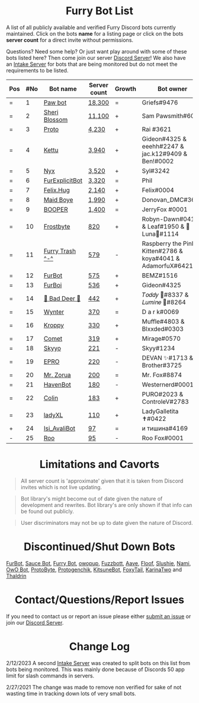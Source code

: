 <h1 align="center">Furry Bot List</h1>

A list of all publicly available and verified Furry Discord bots currently maintained. Click on the bots **name** for a listing page or click on the bots **server count** for a direct invite without permissions.

Questions? Need some help? Or just want play around with some of these bots listed here? Then come join our server [Discord Server]! We also have an [Intake Server] for bots that are being monitored but do not meet the requirements to be listed.



| Pos | #No | Bot name | Server count | Growth | Bot owner | Bot lib
| --- | --- | -------- | -------------| ----- | ----------- | ---------- |
| = | 1 | [Paw bot] | [18,300](https://discord.com/oauth2/authorize?client_id=663823539672973353&scope=applications.commands%20bot) | = | Griefs#9476 | Custom
| = | 2 | [Sheri Blossom] | [11,100](https://discord.com/oauth2/authorize?client_id=911836896429232148&scope=applications.commands%20bot) | + | Sam Pawsmith#6015 | Discord.py
| = | 3 | [Proto] | [4,230](https://discord.com/oauth2/authorize?client_id=724601984241369100&scope=applications.commands%20bot) | + | Rai #3621 | Discord.net
| = | 4 | [Kettu] | [3,940](https://discord.com/oauth2/authorize?client_id=667131062941384757&scope=applications.commands%20bot) | + | Gideon#4325 & eeehh#2247 & jac.k12#9409 & Ben!#0002 | Discord.js
| = | 5 | [Nyx] | [3,520](https://discord.com/oauth2/authorize?client_id=600206352916414464&scope=applications.commands%20bot) | + | Syl#3242 | Eris
| = | 6 | [FurExplicitBot] | [3,320](https://discord.com/oauth2/authorize?=&client_id=534828939198070824&scope=applications.commands%20bot) | = | Phil | Flipper#3621 | Discord.js
| = | 7 | [Felix.Hug] | [2,140](https://discord.com/oauth2/authorize?client_id=950449870647492658&scope=applications.commands%20bot) | + | Felix#0004 | Discord.py
| = | 8 | [Maid Boye] | [1,990](https://discord.com/oauth2/authorize?client_id=879918811791388705&scope=applications.commands%20bot) | + | Donovan_DMC#3621 | Eris
| = | 9 | [BOOPER] | [1,400](https://discord.com/oauth2/authorize?client_id=759083323275608096&scope=applications.commands%20bot) | = | JerryFox #0001 | Discord.js
| = | 10 | [Frostbyte] | [820](https://discord.com/oauth2/authorize?client_id=732233716604076075&scope=applications.commands%20bot) | + | Robyn-Dawn#0418 & Leaf#1950 & 🌸Luna🌸#1114 | Discord.py
| = | 11 | [Furry Trash ^-^] | [579](https://discord.com/oauth2/authorize?client_id=417900655601254420&scope=applications.commands%20bot) | - | Raspberry the Pink Kitten#2786 & koya#4041 & AdamorfuX#6421 | Discord.py
| = | 12| [FurBot] | [575](https://discord.com/oauth2/authorize?client_id=716259432878702633&scope=applications.commands%20bot) | + | BEMZ#1516 | Discord.py
| = | 13 | [FurBoi] | [536](https://discord.com/oauth2/authorize?client_id=990695577547333734&scope=applications.commands%20bot) | + | Gideon#4325 | Discord.js
| = | 14 | [🐾 Bad Deer 🐾] | [442](https://discord.com/oauth2/authorize?client_id=879514717612310558&scope=applications.commands%20bot) | + | 𝑇𝑜𝑑𝑑𝑦 🌙#8337 & 𝐿𝑢𝑚𝑖𝑛𝑒 🌙#8264 | BDScript & AOI.js
| = | 15 | [Wynter] | [370](https://discord.com/oauth2/authorize?client_id=548269826020343809&scope=applications.commands%20bot) | = | D a r k#0069 | Discord.js
| = | 16 | [Kroppy] | [330](https://discord.com/oauth2/authorize?client_id=875974356633788436&scope=applications.commands%20bot) | + | Muffle#4803 & Blxxded#0303 | NextCord 
| = | 17 | [Comet] | [319](https://discord.com/oauth2/authorize?client_id=678719240290828289&scope=applications.commands%20bot) | + | Mirage#0570 | Unknown
| = | 18 | [Skyyo] | [221](https://discord.com/oauth2/authorize?client_id=877928677109817404&scope=applications.commands%20bot) | - | Skyy#1234 | Custom
| = | 19 | [EPRO] | [220](https://discord.com/oauth2/authorize?client_id=823554361397215294&scope=applications.commands%20bot) | - | DEVAN ✨#1713 & Brother#3725 | Discord.js
| = | 20 | [Mr. Zorua] | [200](https://discord.com/oauth2/authorize?client_id=735733344494682124&scope=applications.commands%20bot) | = | Mr. Fox#8874 | DiscordGo 
| = | 21 | [HavenBot] | [180](https://discord.com/oauth2/authorize?client_id=688494367807111234&scope=applications.commands%20bot) | - | Westernerd#0001 | Unknown
| = | 22 | [Colin] | [183](https://discord.com/oauth2/authorize?client_id=956589806622756894&scope=applications.commands%20bot) | + | PURO#2023 & ControleV#2783 | Unknown 
| = | 23 | [ladyXL] | [110](https://discord.com/oauth2/authorize?client_id=987571118690955294&scope=applications.commands%20bot) | + | LadyGalletita ✝#0422 | Discord.js
| + | 24 | [Isi_AvaliBot] | [97](https://discord.com/oauth2/authorize?client_id=876515016143147110&scope=applications.commands%20bot) | = | и тишина#4169 | Unknown
| - | 25 | [Roo] | [95](https://discord.com/oauth2/authorize?client_id=675609879083483136&scope=applications.commands%20bot) | - | Roo Fox#0001 | Discord.py



<h1 align="center">Limitations and Cavorts</h1>

> All server count is 'approximate' given that it is taken from Discord invites which is not live updating.

> Bot library's might become out of date given the nature of development and rewrites. Bot library's are only shown if that info can be found out publicly.

> User discriminators may not be up to date given the nature of Discord.

<h1 align="center">Discontinued/Shut Down Bots</h1>

[FurBot](https://discord.com/oauth2/authorize?client_id=174176308396425217&scope=applications.commands%20bot), [Sauce Bot](https://discord.com/oauth2/authorize?client_id=730158145489338409&scope=applications.commands%20bot), [Furry Bot](https://discord.com/oauth2/authorize?client_id=398251412246495233&scope=applications.commands%20bot), [owopup](https://discord.com/oauth2/authorize?client_id=365255872181567489&scope=applications.commands%20bot), [Fuzzbott](https://discord.com/oauth2/authorize?client_id=730633518992064514&scope=applications.commands%20bot), [Aave](https://discord.com/oauth2/authorize?client_id=486185195989368852&scope=applications.commands%20bot), [Floof](https://discord.com/oauth2/authorize?client_id=780116896775274538&scope=applications.commands%20bot), [Slushie](https://discord.com/oauth2/authorize?client_id=670786019037020188&scope=applications.commands%20bot), [Nami](https://discord.com/oauth2/authorize?client_id=747612596982513724&scope=applications.commands%20bot), [OwO Bot](https://discord.com/oauth2/authorize?client_id=517201738646945803&scope=applications.commands%20bot), [ProtoByte](https://discord.com/oauth2/authorize?client_id=877347193328111666&scope=applications.commands%20bot), [Protogenchik](https://discord.com/oauth2/authorize?client_id=890645772557746206&scope=applications.commands%20bot), [KitsuneBot](https://discord.com/oauth2/authorize?client_id=738229595626668102&scope=applications.commands%20bot), [FoxyTail](https://discord.com/oauth2/authorize?client_id=716682147749953616&scope=applications.commands%20bot), [KarinaTwo](https://discord.com/oauth2/authorize?client_id=793530706319114261&scope=applications.commands%20bot) and [Thaldrin](https://discord.com/oauth2/authorize?client_id=434662676547764244&scope=applications.commands%20bot)

<h1 align="center">Contact/Questions/Report Issues</h1>

If you need to contact us or report an issue please either [submit an issue](https://github.com/Gideon-foxo/furry-bots/issues/new) or join our [Discord Server].

<h1 align="center">Change Log</h1>

2/12/2023 A second [Intake Server] was created to split bots on this list from bots being monitored. This was mainly done because of Discords 50 app limit for slash commands in servers.

2/27/2021 The change was made to remove non verified for sake of not wasting time in tracking down lots of very small bots.


<!-- Markdown Links -->

[Discord Server]:https://discord.gg/c4q5GMN2n4
[Intake Server]:https://discord.gg/dTKfYRmk4W

[Sheri Blossom]:https://discord.bots.gg/bots/346702890368368640
[Paw bot]:https://discord.bots.gg/bots/663823539672973353
[Kettu]:https://discord.bots.gg/bots/667131062941384757
[Nyx]:https://discord.bots.gg/bots/600206352916414464
[FurExplicitBot]:https://discord.bots.gg/bots/534828939198070824
[Proto]:https://discord.bots.gg/bots/724601984241369100
[Maid Boye]:https://top.gg/bot/879918811791388705
[Nami]:https://top.gg/bot/747612596982513724
[OwO Bot]:https://top.gg/bot/517201738646945803
[Furry Trash ^-^]:https://top.gg/bot/417900655601254420
[BOOPER]:https://discord.bots.gg/bots/759083323275608096
[Frostbyte]:https://top.gg/bot/732233716604076075
[FurBot]:https://top.gg/bot/716259432878702633
[Felix.Hug]:https://top.gg/bot/950449870647492658
[Wynter]:https://discords.com/bots/bot/548269826020343809
[KitsuneBot]:https://discord.bots.gg/bots/738229595626668102
[ProtoByte]:https://top.gg/bot/877347193328111666
[EPRO]:https://top.gg/bot/823554361397215294
[KarinaTwo]:https://top.gg/bot/793530706319114261
[HavenBot]:https://top.gg/bot/688494367807111234
[Skyyo]:https://discord.bots.gg/bots/877928677109817404
[Protogenchik]:https://discords.com/bots/bot/890645772557746206
[FurBoi]:https://top.gg/bot/990695577547333734
[🐾 Bad Deer 🐾]:https://top.gg/bot/879514717612310558
[Mr. Zorua]:https://top.gg/bot/735733344494682124
[Comet]:https://discord.com/users/678719240290828289
[Isi_AvaliBot]:https://top.gg/bot/876515016143147110
[Kroppy]:https://top.gg/bot/875974356633788436
[Colin]:https://discord-botlist.eu/bots/956589806622756894
[Roo]:https://discordbotlist.com/bots/roo-bot
[ladyXL]:https://top.gg/bot/987571118690955294

